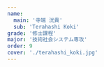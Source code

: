 ```yaml
---
name:
  main: '寺端 洸貴'
  sub: 'Terahashi Koki'
grade: '修士課程'
major: '技術社会システム専攻'
order: 9
cover: './terahashi_koki.jpg'
---
```


